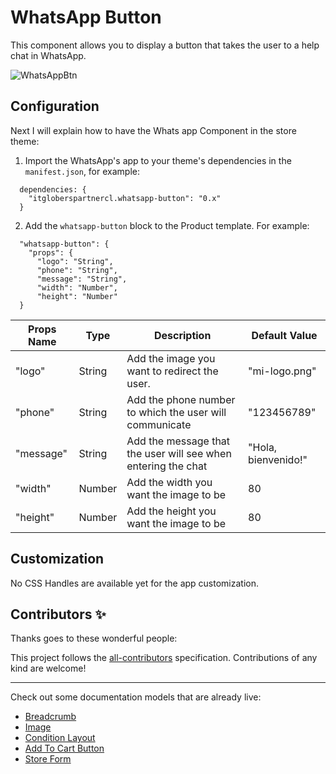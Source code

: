 # WhatsApp Button

This component allows you to display a button that takes the user to a help chat in WhatsApp.

![WhatsAppBtn](../docs/whatsappbtn.png)

## Configuration 

Next I will explain how to have the Whats app Component in the store theme:

1. Import the WhatsApp's app to your theme's dependencies in the `manifest.json`, for example:

```
  dependencies: {
    "itgloberspartnercl.whatsapp-button": "0.x"
  }
```

2. Add the `whatsapp-button` block to the Product template. For example:
```
  "whatsapp-button": {
    "props": {
      "logo": "String",
      "phone": "String",
      "message": "String",
      "width": "Number",
      "height": "Number"
  }
```

| Props Name | Type   | Description                                                   | Default Value                                                                   |
|------------|--------|---------------------------------------------------------------|--------------------|
| "logo"     | String | Add the image you want to redirect the user.                  | "mi-logo.png"      |
| "phone"    | String | Add the phone number to which the user will communicate       | "123456789"        |
| "message"  | String | Add the message that the user will see when entering the chat | "Hola, bienvenido!"|
| "width"    | Number | Add the width you want the image to be                        | 80                 |
| "height"   | Number | Add the height you want the image to be                       | 80                 |


## Customization

No CSS Handles are available yet for the app customization.

<!-- DOCS-IGNORE:start -->

## Contributors ✨

Thanks goes to these wonderful people:

<!-- ALL-CONTRIBUTORS-LIST:START - Do not remove or modify this section -->
<!-- prettier-ignore-start -->
<!-- markdownlint-disable -->
<!-- markdownlint-enable -->
<!-- prettier-ignore-end -->
<!-- ALL-CONTRIBUTORS-LIST:END -->

This project follows the [all-contributors](https://github.com/all-contributors/all-contributors) specification. Contributions of any kind are welcome!

<!-- DOCS-IGNORE:end -->

---- 

Check out some documentation models that are already live: 
- [Breadcrumb](https://github.com/vtex-apps/breadcrumb)
- [Image](https://vtex.io/docs/components/general/vtex.store-components/image)
- [Condition Layout](https://vtex.io/docs/components/all/vtex.condition-layout@1.1.6/)
- [Add To Cart Button](https://vtex.io/docs/components/content-blocks/vtex.add-to-cart-button@0.9.0/)
- [Store Form](https://vtex.io/docs/components/all/vtex.store-form@0.3.4/)

